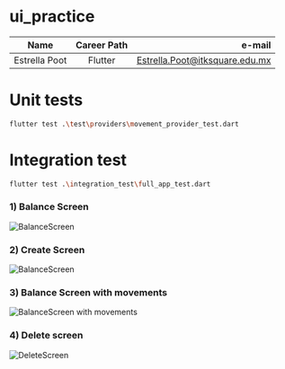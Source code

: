 # ui_practice

| Name          | Career Path |                         e-mail |
| ------------- | :---------: | -----------------------------: |
| Estrella Poot |   Flutter   | Estrella.Poot@itksquare.edu.mx |

# Unit tests

```bash
flutter test .\test\providers\movement_provider_test.dart
```

# Integration test

```bash
flutter test .\integration_test\full_app_test.dart
```

### 1) Balance Screen

![BalanceScreen](./screenshots/balance_screen.PNG)

### 2) Create Screen

![BalanceScreen](./screenshots/create_screen.PNG)

### 3) Balance Screen with movements

![BalanceScreen with movements](./screenshots/movements.PNG)

### 4) Delete screen

![DeleteScreen](./screenshots/delete_screen.PNG)
